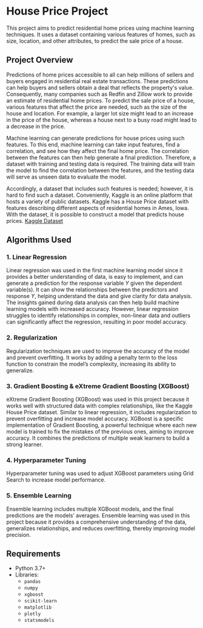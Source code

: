 # House Price Project

This project aims to predict residential home prices using machine learning techniques. It uses a dataset containing various features of homes, such as size, location, and other attributes, to predict the sale price of a house.

## Project Overview

Predictions of home prices accessible to all can help millions of sellers and buyers engaged in residential real estate transactions. These predictions can help buyers and sellers obtain a deal that reflects the property's value. Consequently, many companies such as Redfin and Zillow work to provide an estimate of residential home prices. To predict the sale price of a house, various features that affect the price are needed, such as the size of the house and location. For example, a larger lot size might lead to an increase in the price of the house, whereas a house next to a busy road might lead to a decrease in the price.

Machine learning can generate predictions for house prices using such features. To this end, machine learning can take input features, find a correlation, and see how they affect the final home price. The correlation between the features can then help generate a final prediction. Therefore, a dataset with training and testing data is required. The training data will train the model to find the correlation between the features, and the testing data will serve as unseen data to evaluate the model.

Accordingly, a dataset that includes such features is needed; however, it is hard to find such a dataset. Conveniently, Kaggle is an online platform that hosts a variety of public datasets. Kaggle has a House Price dataset with features describing different aspects of residential homes in Ames, Iowa. With the dataset, it is possible to construct a model that predicts house prices.
[Kaggle Dataset](https://www.kaggle.com/competitions/house-prices-advanced-regression-techniques)

## Algorithms Used

### 1. Linear Regression
Linear regression was used in the first machine learning model since it provides a better understanding of data, is easy to implement, and can generate a prediction for the response variable $Y$ given the dependent variable(s). It can show the relationships between the predictors and response $Y$, helping understand the data and give clarity for data analysis. The insights gained during data analysis can then help build machine learning models with increased accuracy. However, linear regression struggles to identify relationships in complex, non-linear data and outliers can significantly affect the regression, resulting in poor model accuracy.

### 2. Regularization
Regularization techniques are used to improve the accuracy of the model and prevent overfitting. It works by adding a penalty term to the loss function to constrain the model’s complexity, increasing its ability to generalize.

### 3. Gradient Boosting & eXtreme Gradient Boosting (XGBoost)
eXtreme Gradient Boosting (XGBoost) was used in this project because it works well with structured data with complex relationships, like the Kaggle House Price dataset. Similar to linear regression, it includes regularization to prevent overfitting and increase model accuracy. XGBoost is a specific implementation of Gradient Boosting, a powerful technique where each new model is trained to fix the mistakes of the previous ones, aiming to improve accuracy. It combines the predictions of multiple weak learners to build a strong learner.

### 4. Hyperparameter Tuning
Hyperparameter tuning was used to adjust XGBoost parameters using Grid Search to increase model performance.

### 5. Ensemble Learning
Ensemble learning includes multiple XGBoost models, and the final predictions are the models’ averages. Ensemble learning was used in this project because it provides a comprehensive understanding of the data, generalizes relationships, and reduces overfitting, thereby improving model precision.

## Requirements

- Python 3.7+
- Libraries:
  - `pandas`
  - `numpy`
  - `xgboost`
  - `scikit-learn`
  - `matplotlib`
  - `plotly`
  - `statsmodels`
